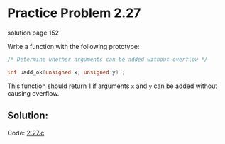 # Practice Problem 2.27
solution page 152

Write a function with the following prototype:

```c
/* Determine whether arguments can be added without overflow */

int uadd_ok(unsigned x, unsigned y) ;
```

This function should return 1 if arguments `x` and `y` can be added without causing overflow.

## Solution:

Code: [2.27.c](../../problems/2/2.27.c)